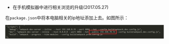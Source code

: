 - 在手机模拟器中进行相关浏览的升级(2017.05.27)

在`package.json`中将本电脑相关的ip地址添加上去。如图所示：

![webpack_public](./imgs/webpack_public.png)
